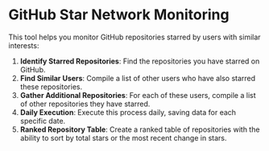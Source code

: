 # GitHub Star Network Monitoring

This tool helps you monitor GitHub repositories starred by users with similar interests:

1. **Identify Starred Repositories**: Find the repositories you have starred on GitHub.
2. **Find Similar Users**: Compile a list of other users who have also starred these repositories.
3. **Gather Additional Repositories**: For each of these users, compile a list of other repositories they have starred.
4. **Daily Execution**: Execute this process daily, saving data for each specific date.
5. **Ranked Repository Table**: Create a ranked table of repositories with the ability to sort by total stars or the most recent change in stars.